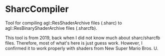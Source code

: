 # SharcCompiler
Tool for compiling agl::ResShaderArchive files (.sharc) to agl::ResBinaryShaderArchive files (.sharcfb).  
  
This tool is from 2019, back when I did not know much about sharc/sharcfb files. Therefore, most of what's here is just guess work. However, I confirmed it to work properly with shaders from New Super Mario Bros. U.
